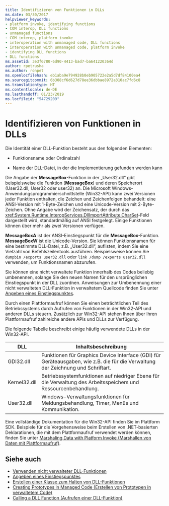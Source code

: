 ```yaml
---
title: Identifizieren von Funktionen in DLLs
ms.date: 03/30/2017
helpviewer_keywords:
- platform invoke, identifying functions
- COM interop, DLL functions
- unmanaged functions
- COM interop, platform invoke
- interoperation with unmanaged code, DLL functions
- interoperation with unmanaged code, platform invoke
- identifying DLL functions
- DLL functions
ms.assetid: 3e3f6780-6d90-4413-bad7-ba641220364d
author: rpetrusha
ms.author: ronpet
ms.openlocfilehash: eb1aba9e794928b0eb905722e2a5d7df84100ea4
ms.sourcegitcommit: 6b308cf6d627d78ee36dbbae8972a310ac7fd6c8
ms.translationtype: HT
ms.contentlocale: de-DE
ms.lasthandoff: 01/23/2019
ms.locfileid: "54729209"
---
```

# <a name="identifying-functions-in-dlls"></a>Identifizieren von Funktionen in DLLs
Die Identität einer DLL-Funktion besteht aus den folgenden Elementen:  
  
-   Funktionsname oder Ordinalzahl  
  
-   Name der DLL-Datei, in der die Implementierung gefunden werden kann  
  
 Die Angabe der **MessageBox**-Funktion in der „User32.dll“ gibt beispielsweise die Funktion (**MessageBox**) und deren Speicherort (User32.dll, User32 oder user32) an. Die Microsoft Windows-Anwendungsprogrammierschnittstelle (Win32-API) kann zwei Versionen jeder Funktion enthalten, die Zeichen und Zeichenfolgen behandelt: eine ANSI-Version mit 1-Byte-Zeichen und eine Unicode-Version mit 2-Byte-Zeichen. Ohne Angabe wird der Zeichensatz, der durch das <xref:System.Runtime.InteropServices.DllImportAttribute.CharSet>-Feld dargestellt wird, standardmäßig auf ANSI festgelegt. Einige Funktionen können über mehr als zwei Versionen verfügen.  
  
 **MessageBoxA** ist der ANSI-Einstiegspunkt für die **MessageBox**-Funktion. **MessageBoxW** ist die Unicode-Version. Sie können Funktionsnamen für eine bestimmte DLL-Datei, z.B. „User32.dll“, auflisten, indem Sie eine Vielzahl von Befehlszeilentools ausführen. Beispielsweise können Sie `dumpbin /exports user32.dll` oder `link /dump /exports user32.dll` verwenden, um Funktionsnamen abzurufen.  
  
 Sie können eine nicht verwaltete Funktion innerhalb des Codes beliebig umbenennen, solange Sie den neuen Namen für den ursprünglichen Einstiegspunkt in der DLL zuordnen. Anweisungen zur Umbenennung einer nicht verwalteten DLL-Funktion in verwaltetem Quellcode finden Sie unter [Angeben eines Einstiegspunktes](../../../docs/framework/interop/specifying-an-entry-point.md).  
  
 Durch einen Plattformaufruf können Sie einen beträchtlichen Teil des Betriebssystems durch Aufrufen von Funktionen in der Win32-API und anderen DLLs steuern. Zusätzlich zur Win32-API stehen Ihnen über Ihren Plattformaufruf zahlreiche andere APIs und DLLs zur Verfügung.  
  
 Die folgende Tabelle beschreibt einige häufig verwendete DLLs in der Win32-API.  
  
|DLL|Inhaltsbeschreibung|  
|---------|-----------------------------|  
|GDI32.dll|Funktionen für Graphics Device Interface (GDI) für Geräteausgaben, wie z.B. die für die Verwaltung der Zeichnung und Schriftart.|  
|Kernel32.dll|Betriebssystemfunktionen auf niedriger Ebene für die Verwaltung des Arbeitsspeichers und Ressourcenbehandlung.|  
|User32.dll|Windows-Verwaltungsfunktionen für Meldungsbehandlung, Timer, Menüs und Kommunikation.|  
  
 Eine vollständige Dokumentation für die Win32-API finden Sie im Plattform SDK. Beispiele für die Vorgehensweise beim Erstellen von .NET-basierten Deklarationen, die mit dem Plattformaufruf verwendet werden können, finden Sie unter [Marshaling Data with Platform Invoke (Marshallen von Daten mit Plattformaufruf)](../../../docs/framework/interop/marshaling-data-with-platform-invoke.md).  
  
## <a name="see-also"></a>Siehe auch
- [Verwenden nicht verwalteter DLL-Funktionen](../../../docs/framework/interop/consuming-unmanaged-dll-functions.md)
- [Angeben eines Einstiegspunktes](../../../docs/framework/interop/specifying-an-entry-point.md)
- [Erstellen einer Klasse zum Halten von DLL-Funktionen](../../../docs/framework/interop/creating-a-class-to-hold-dll-functions.md)
- [Creating Prototypes in Managed Code (Erstellen von Prototypen in verwaltetem Code)](../../../docs/framework/interop/creating-prototypes-in-managed-code.md)
- [Calling a DLL Function (Aufrufen einer DLL-Funktion)](../../../docs/framework/interop/calling-a-dll-function.md)
